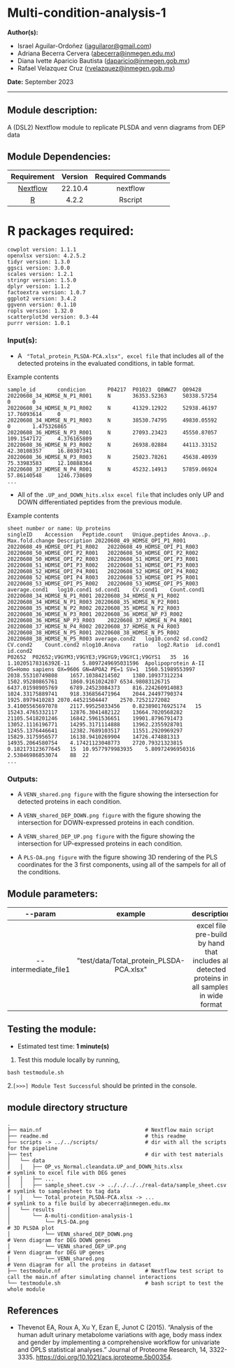 # Multi-condition-analysis-1
**Author(s):**

* Israel Aguilar-Ordoñez (iaguilaror@gmail.com)  
* Adriana Becerra Cervera (abecerra@inmegen.edu.mx)   
* Diana Ivette Aparicio Bautista (daparicio@inmegen.gob.mx)   
* Rafael Velazquez Cruz (rvelazquez@inmegen.gob.mx)

**Date:** September 2023  

---

## Module description:  

A (DSL2) Nextflow module to replicate PLSDA and venn diagrams from DEP data

## Module Dependencies:
| Requirement | Version  | Required Commands |
|:---------:|:--------:|:-------------------:|
| [Nextflow](https://www.nextflow.io/docs/latest/getstarted.html) | 22.10.4 | nextflow |
| [R](https://www.r-project.org/) | 4.2.2 | Rscript |

# R packages required:

```
cowplot version: 1.1.1
openxlsx version: 4.2.5.2
tidyr version: 1.3.0
ggsci version: 3.0.0
scales version: 1.2.1
stringr version: 1.5.0
dplyr version: 1.1.2
factoextra version: 1.0.7
ggplot2 version: 3.4.2
ggvenn version: 0.1.10
ropls version: 1.32.0
scatterplot3d version: 0.3-44 
purrr version: 1.0.1

```

### Input(s):

* A ` "Total_protein_PLSDA-PCA.xlsx", excel file` that includes all of the detected proteins in the evaluated conditions, in table format.  

Example contents  
```
sample_id       condicion       P04217  P01023  Q8WWZ7  Q09428
20220608_34_HDMSE_N_P1_R001     N       36353.52363     50338.57254     0       0
20220608_34_HDMSE_N_P1_R002     N       41329.12922     52938.46197     17.76093614     0
20220608_34_HDMSE_N_P1_R003     N       38530.74795     49830.05592     0       1.475326865
20220608_36_HDMSE_N_P3_R001     N       27093.23423     45550.87057     109.1547172     4.376165809
20220608_36_HDMSE_N_P3_R002     N       26938.02884     44113.33152     42.30108357     16.80307341
20220608_36_HDMSE_N_P3_R003     N       25023.78261     45638.40939     75.33983583     12.10888364
20220608_37_HDMSE_N_P4_R001     N       45232.14913     57859.06924     57.86140548     1246.738609	
...
```

* All of the `.UP_and_DOWN_hits.xlsx excel file` that includes only UP and DOWN differentiated peptides from the previous module. 

Example contents  
```
sheet number or name: Up_proteins
singleID	Accession	Peptide.count	Unique.peptides	Anova..p.	Max.fold.change	Description	20220608_49_HDMSE_OPI_P1_R001	20220608_49_HDMSE_OPI_P1_R002	20220608_49_HDMSE_OPI_P1_R003	20220608_50_HDMSE_OPI_P2_R001	20220608_50_HDMSE_OPI_P2_R002	20220608_50_HDMSE_OPI_P2_R003	20220608_51_HDMSE_OPI_P3_R001	20220608_51_HDMSE_OPI_P3_R002	20220608_51_HDMSE_OPI_P3_R003	20220608_52_HDMSE_OPI_P4_R001	20220608_52_HDMSE_OPI_P4_R002	20220608_52_HDMSE_OPI_P4_R003	20220608_53_HDMSE_OPI_P5_R001	20220608_53_HDMSE_OPI_P5_R002	20220608_53_HDMSE_OPI_P5_R003	average.cond1	log10.cond1	sd.cond1	CV.cond1	Count.cond1	20220608_34_HDMSE_N_P1_R001	20220608_34_HDMSE_N_P1_R002	20220608_34_HDMSE_N_P1_R003	20220608_35_HDMSE_N_P2_R001	20220608_35_HDMSE_N_P2_R002	20220608_35_HDMSE_N_P2_R003	20220608_36_HDMSE_N_P3_R001	20220608_36_HDMSE_NP_P3_R002	20220608_36_HDMSE_NP_P3_R003	20220608_37_HDMSE_N_P4_R001	20220608_37_HDMSE_N_P4_R002	20220608_37_HDMSE_N_P4_R003	20220608_38_HDMSE_N_P5_R001	20220608_38_HDMSE_N_P5_R002	20220608_38_HDMSE_N_P5_R003	average.cond2	log10.cond2	sd.cond2	CV.cond2	Count.cond2	nlog10.Anova	ratio	log2.Ratio	id.cond1	id.cond2
P02652	P02652;V9GYM3;V9GYE3;V9GYG9;V9GYC1;V9GYS1	35	16	1.10205178316392E-11	5.8097249695031596	Apolipoprotein A-II OS=Homo sapiens OX=9606 GN=APOA2 PE=1 SV=1	1560.51989553997	2038.55310749808	1657.10384214502	1380.10937312234	1502.95280865761	1860.9161024207	6534.98083126715	6437.01598905769	6789.24523084373	816.224260914083	1024.33175889741	918.336856471964	2044.24497790374	1925.8979410283	2070.44521504447	2570.72521272082	3.41005565697078	2117.99525033456	0.823890176925174	15	15243.4765332117	12876.3041482122	13664.7020568282	21105.5418201246	16842.5961536651	19901.8796791473	13052.1116196771	14295.3171114888	13962.2355928701	12455.1376446641	12382.7689103517	11551.2920969297	15829.3175956577	16138.9410269904	14726.474881313	14935.2064580754	4.17421123048773	2720.79321323815	0.182173123677645	15	10.9577979983935	5.80972496950316	2.53846986853074	88	22
...
```

### Outputs:

* A `VENN_shared.png figure` with the figure showing the intersection for detected proteins in each condition.  

* A `VENN_shared_DEP_DOWN.png figure` with the figure showing the intersection for DOWN-expressed proteins in each condition.  

* A `VENN_shared_DEP_UP.png figure` with the figure showing the intersection for UP-expressed proteins in each condition.  

* A `PLS-DA.png figure` with the figure showing 3D rendering of the PLS coordinates for the 3 first components, using all of the sampels for all of the conditions.  

## Module parameters:


| --param | example  | description |
|:---------:|:--------:|:-------------------:|
| --intermediate_file1 | "test/data/Total_protein_PLSDA-PCA.xlsx" | excel file pre-build by hand that includes all detected proteins in all samples, in wide format |

## Testing the module:

* Estimated test time:  **1 minute(s)**  

1. Test this module locally by running,
```
bash testmodule.sh
```

2.`[>>>] Module Test Successful` should be printed in the console.  

## module directory structure

````
.
├── main.nf                                 # Nextflow main script
├── readme.md                               # this readme
├── scripts -> ../../scripts/               # dir with all the scripts for the pipeline
├── test                                    # dir with test materials
│   └── data
│   │   ├── OP_vs_Normal.cleandata.UP_and_DOWN_hits.xlsx                  # symlink to excel file with DEG genes
│   │   ├── ...
│   │   ├── sample_sheet.csv -> ../../../../real-data/sample_sheet.csv    # symlink to samplesheet to tag data
│   │   └── Total_protein_PLSDA-PCA.xlsx -> ...                           # symlink to a file build by abecerra@inmegen.edu.mx
│   └── results                            
│       └── A-multi-condition-analysis-1
│           └── PLS-DA.png                                                # 3D PLSDA plot
│           └── VENN_shared_DEP_DOWN.png                                  # Venn diagram for DEG DOWN genes
│           └── VENN_shared_DEP_UP.png                                    # Venn diagram for DEG UP genes
│           └── VENN_shared.png                                           # Venn diagram for all the proteins in dataset
├── testmodule.nf                           # Nextflow test script to call the main.nf after simulating channel interactions
└── testmodule.sh                           # bash script to test the whole module
````
## References
* Thevenot EA, Roux A, Xu Y, Ezan E, Junot C (2015). “Analysis of the human adult urinary metabolome variations with age, body mass index and gender by implementing a comprehensive workflow for univariate and OPLS statistical analyses.” Journal of Proteome Research, 14, 3322-3335. https://doi.org/10.1021/acs.jproteome.5b00354.  
